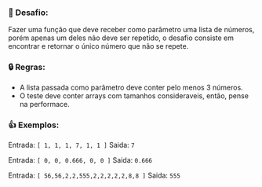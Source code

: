 ﻿### 🦾 Desafio:
Fazer uma função que deve receber como parâmetro uma lista de números, porém apenas um deles não deve ser repetido, o desafio consiste em encontrar
e retornar o único número que não se repete.

### 🔒 Regras:
- A lista passada como parâmetro deve conter pelo menos 3 números.
- O teste deve conter arrays com tamanhos consideraveis, então, pense na performace.

### 👍 Exemplos:
Entrada:  `[ 1, 1, 1, 7, 1, 1 ]`  Saida:  `7`

Entrada:  `[ 0, 0, 0.666, 0, 0 ]`  Saida:  `0.666`

Entrada:  `[ 56,56,2,2,555,2,2,2,2,2,8,8 ]`  Saida:  `555`
